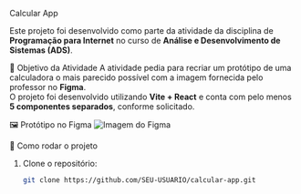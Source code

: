 Calcular App

Este projeto foi desenvolvido como parte da atividade da disciplina de **Programação para Internet** no curso de **Análise e Desenvolvimento de Sistemas (ADS)**.

📌 Objetivo da Atividade
A atividade pedia para recriar um protótipo de uma calculadora o mais parecido possível com a imagem fornecida pelo professor no **Figma**.  
O projeto foi desenvolvido utilizando **Vite + React** e conta com pelo menos **5 componentes separados**, conforme solicitado.

🖼️ Protótipo no Figma
![Imagem do Figma](src/imagens/imagem-figma)

🚀 Como rodar o projeto
1. Clone o repositório:
   ```bash
   git clone https://github.com/SEU-USUARIO/calcular-app.git
